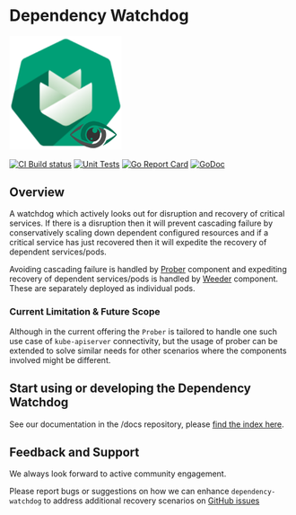 # Dependency Watchdog

<img src="logo/gardener-dwd.png" style="width:200px">

[![CI Build status](https://concourse.ci.gardener.cloud/api/v1/teams/gardener/pipelines/dependency-watchdog-master/jobs/master-head-update-job/badge)](https://concourse.ci.gardener.cloud/api/v1/teams/gardener/pipelines/dependency-watchdog-master/jobs/master-head-update-job/)
[![Unit Tests](https://testgrid.k8s.io/q/summary/gardener-dependency-watchdog/ci-dependency-watchdog-unit/tests_status?style=svg)](https://testgrid.k8s.io/q/summary/gardener-dependency-watchdog/ci-dependency-watchdog-unit/tests_status)
[![Go Report Card](https://goreportcard.com/badge/github.com/gardener/dependency-watchdog)](https://goreportcard.com/report/github.com/gardener/dependency-watchdog)
[![GoDoc](https://godoc.org/github.com/gardener/dependency-watchdog?status.svg)](https://pkg.go.dev/github.com/gardener/dependency-watchdog)

## Overview
A watchdog which actively looks out for disruption and recovery of critical services. If there is a disruption then it will prevent cascading failure by conservatively scaling down dependent configured resources and if a critical service has just recovered then it will expedite the recovery of dependent services/pods.

Avoiding cascading failure is handled by [Prober](/docs/concepts/prober.md) component and expediting recovery of dependent services/pods is handled by [Weeder](/docs/concepts/weeder.md)  component. These are separately deployed as individual pods.

### Current Limitation & Future Scope
Although in the current offering the `Prober` is tailored to handle one such use case of `kube-apiserver` connectivity, but the usage of prober can be extended to solve similar needs for other scenarios where the components involved might be different.

## Start using or developing the Dependency Watchdog

See our documentation in the /docs repository, please [find the index here](docs/README.md).

## Feedback and Support

We always look forward to active community engagement.

Please report bugs or suggestions on how we can enhance `dependency-watchdog` to address additional recovery scenarios on [GitHub issues](https://github.com/gardener/dependency-watchdog/issues)
